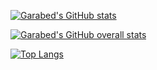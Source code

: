 [![Garabed's GitHub stats](https://github-readme-stats.vercel.app/api?username=garabed99&show_icons=true&theme=algolia&)](https://github.com/garabed99/github-readme-stats)

[![Garabed's GitHub overall stats](https://github-readme-stats.vercel.app/api?username=garabed99&show_icons=true&theme=algolia&include_all_commits=true&count_private=true&custom_title=Garabed-Baghsarian's-GitHub-Overall-Stats)](https://github.com/garabed99/github-readme-stats)

[![Top Langs](https://github-readme-stats.vercel.app/api/top-langs/?username=garabed99&layout=compact&theme=algolia)](https://github.com/garabed99/github-readme-stats)
